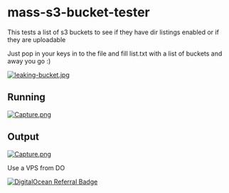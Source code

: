 # mass-s3-bucket-tester
This tests a list of s3 buckets to see if they have dir listings enabled or if they are uploadable

Just pop in your keys in to the file and fill list.txt with a list of buckets and away you go :) 

[![leaking-bucket.jpg](https://s9.postimg.org/rccojbswf/leaking-bucket.jpg)](https://postimg.org/image/e8746n0uj/)


Running
------------

[![Capture.png](https://s9.postimg.org/97u6sqqwv/Capture.png)](https://postimg.org/image/739trnpa3/)


Output
-----
[![Capture.png](https://s9.postimg.org/m42gxkc5b/Capture.png)](https://postimg.org/image/rs8rogghn/)

Use a VPS from DO

[![DigitalOcean Referral Badge](https://web-platforms.sfo2.cdn.digitaloceanspaces.com/WWW/Badge%201.svg)](https://www.digitalocean.com/?refcode=e22bbff5f6f1&utm_campaign=Referral_Invite&utm_medium=Referral_Program&utm_source=badge)

